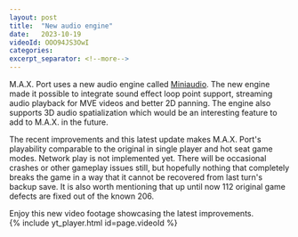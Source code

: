 ```yaml
---
layout: post
title:  "New audio engine"
date:   2023-10-19
videoId: OOO94JS3OwI
categories:
excerpt_separator: <!--more-->
---
```

<!--more-->
M.A.X. Port uses a new audio engine called [Miniaudio](https://miniaud.io/). The new engine made it possible to integrate sound effect loop point support, streaming audio playback for MVE videos and better 2D panning. The engine also supports 3D audio spatialization which would be an interesting feature to add to M.A.X. in the future.

The recent improvements and this latest update makes M.A.X. Port's playability comparable to the original in single player and hot seat game modes. Network play is not implemented yet. There will be occasional crashes or other gameplay issues still, but hopefully nothing that completely breaks the game in a way that it cannot be recovered from last turn's backup save. It is also worth mentioning that up until now 112 original game defects are fixed out of the known 206.

Enjoy this new video footage showcasing the latest improvements.
<br>
{% include yt_player.html id=page.videoId %}
<br>
